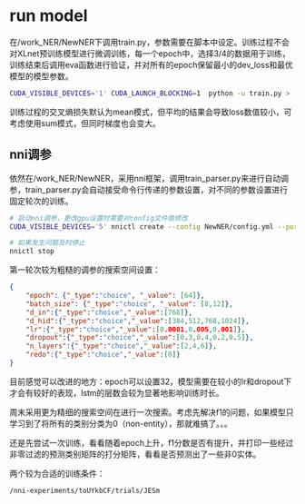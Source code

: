 # run model

在/work_NER/NewNER下调用train.py，参数需要在脚本中设定。训练过程不会对XLnet预训练模型进行微调训练，每一个epoch中，选择3/4的数据用于训练，训练结束后调用eva函数进行验证，并对所有的epoch保留最小的dev_loss和最优模型的模型参数。

```bash
CUDA_VISIBLE_DEVICES='1' CUDA_LAUNCH_BLOCKING=1  python -u train.py > ../log/test.log 2>&1 &

```

训练过程的交叉熵损失默认为mean模式，但平均的结果会导致loss数值较小，可考虑使用sum模式，但同时梯度也会变大。

## nni调参

依然在/work_NER/NewNER，采用nni框架，调用train_parser.py来进行自动调参，train_parser.py会自动接受命令行传递的参数设置，对不同的参数设置进行固定轮次的训练。

```bash
# 启动nni调参，更改gpu设置时需要对config文件做修改
CUDA_VISIBLE_DEVICES='5' nnictl create --config NewNER/config.yml --port 8890

# 如果发生问题及时停止
nnictl stop
```

第一轮次较为粗糙的调参的搜索空间设置：

```json
{
    "epoch": {"_type":"choice", "_value": [64]},
    "batch_size": {"_type":"choice", "_value": [8,12]},
    "d_in":{"_type":"choice","_value":[768]},
    "d_hid":{"_type":"choice","_value":[384,512,768,1024]},
    "lr":{"_type":"choice","_value":[0.0001,0.005,0.001]},
    "dropout":{"_type":"choice","_value":[0.3,0.4,0.2,0.5]},
    "n_layers":{"_type":"choice","_value":[2,4,6]},
    "redo":{"_type":"choice","_value":[0]}
}
```

目前感觉可以改进的地方：epoch可以设置32，模型需要在较小的lr和dropout下才会有较好的表现，lstm的层数会较为显著地影响训练时长。

周末采用更为精细的搜索空间在进行一次搜索。考虑先解决f1的问题，如果模型只学习到了将所有的类别分类为0（non-entity），那就难搞了。。。

还是先尝试一次训练，看看随着epoch上升，f1分数是否有提升，并打印一些经过非零过滤的预测类别矩阵的打分矩阵，看看是否预测出了一些非0实体。

两个较为合适的训练条件：

```
/nni-experiments/toUYkbCF/trials/JESm